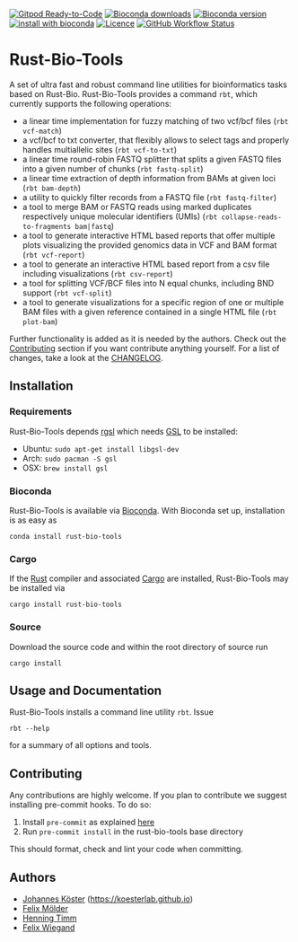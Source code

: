[![Gitpod Ready-to-Code](https://img.shields.io/badge/Gitpod-ready--to--code-blue?logo=gitpod)](https://gitpod.io/#https://github.com/rust-bio/rust-bio-tools)
[![Bioconda downloads](https://img.shields.io/conda/dn/bioconda/rust-bio-tools.svg?style=flat)](http://bioconda.github.io/recipes/rust-bio-tools/README.html)
[![Bioconda version](https://img.shields.io/conda/vn/bioconda/rust-bio-tools.svg?style=flat)](http://bioconda.github.io/recipes/rust-bio-tools/README.html)
[![install with bioconda](https://img.shields.io/badge/install%20with-bioconda-brightgreen.svg?style=flat)](http://bioconda.github.io/recipes/rust-bio-tools/README.html)
[![Licence](https://img.shields.io/conda/l/bioconda/rust-bio-tools.svg?style=flat)](http://bioconda.github.io/recipes/rust-bio-tools/README.html)
[![GitHub Workflow Status](https://img.shields.io/github/workflow/status/rust-bio/rust-bio-tools/CI)](https://github.com/rust-bio/rust-bio-tools/actions)

# Rust-Bio-Tools

A set of ultra fast and robust command line utilities for bioinformatics tasks based on Rust-Bio.
Rust-Bio-Tools provides a command `rbt`, which currently supports the following operations:

* a linear time implementation for fuzzy matching of two vcf/bcf files (`rbt vcf-match`)
* a vcf/bcf to txt converter, that flexibly allows to select tags and properly handles multiallelic sites (`rbt vcf-to-txt`)
* a linear time round-robin FASTQ splitter that splits a given FASTQ files into a given number of chunks (`rbt fastq-split`)
* a linear time extraction of depth information from BAMs at given loci (`rbt bam-depth`)
* a utility to quickly filter records from a FASTQ file (`rbt fastq-filter`)
* a tool to merge BAM or FASTQ reads using marked duplicates respectively unique molecular identifiers (UMIs) (`rbt collapse-reads-to-fragments bam|fastq`)
* a tool to generate interactive HTML based reports that offer multiple plots visualizing the provided genomics data in VCF and BAM format (`rbt vcf-report`)
* a tool to generate an interactive HTML based report from a csv file including visualizations (`rbt csv-report`)
* a tool for splitting VCF/BCF files into N equal chunks, including BND support (`rbt vcf-split`)
* a tool to generate visualizations for a specific region of one or multiple BAM files with a given reference contained in a single HTML file (`rbt plot-bam`)

Further functionality is added as it is needed by the authors. Check out the [Contributing](#Contributing) section if you want contribute anything yourself.
For a list of changes, take a look at the [CHANGELOG](CHANGELOG.md).


## Installation

### Requirements

Rust-Bio-Tools depends [rgsl](https://docs.rs/GSL/*/rgsl/) which needs [GSL](https://www.gnu.org/software/gsl/) to be installed:

- Ubuntu: `sudo apt-get install libgsl-dev`
- Arch: `sudo pacman -S gsl`
- OSX: `brew install gsl` 

### Bioconda

Rust-Bio-Tools is available via [Bioconda](https://bioconda.github.io).
With Bioconda set up, installation is as easy as

    conda install rust-bio-tools

### Cargo

If the [Rust](https://www.rust-lang.org/tools/install) compiler and associated [Cargo](https://github.com/rust-lang/cargo/) are installed, Rust-Bio-Tools may be installed via

    cargo install rust-bio-tools

### Source

Download the source code and within the root directory of source run

    cargo install

## Usage and Documentation

Rust-Bio-Tools installs a command line utility `rbt`. Issue

    rbt --help

for a summary of all options and tools.

## Contributing

Any contributions are highly welcome. If you plan to contribute we suggest installing pre-commit hooks. To do so:
1. Install `pre-commit` as explained [here](https://pre-commit.com/#installation)
2. Run `pre-commit install` in the rust-bio-tools base directory

This should format, check and lint your code when committing.

## Authors

* [Johannes Köster](https://github.com/johanneskoester) (https://koesterlab.github.io)
* [Felix Mölder](https://github.com/FelixMoelder)
* [Henning Timm](https://github.com/HenningTimm)
* [Felix Wiegand](https://github.com/fxwiegand)
